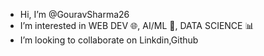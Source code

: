 - Hi, I’m @GouravSharma26
- I’m interested in WEB DEV 🌐, AI/ML 🤖, DATA SCIENCE 📊
- I’m looking to collaborate on Linkdin,Github




<!---
GouravSharma26/GouravSharma26 is a ✨ special ✨ repository because its `README.md` (this file) appears on your GitHub profile.
You can click the Preview link to take a look at your changes.
--->
